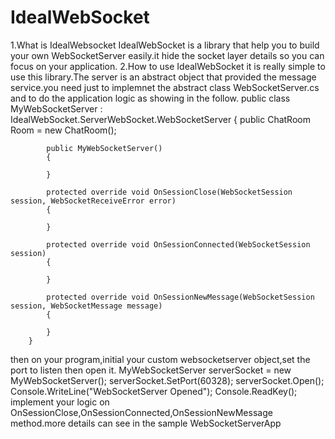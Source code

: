 # IdealWebSocket
1.What is IdealWebsocket
  IdealWebSocket is a library that help you to build your own WebSocketServer easily.it hide the socket layer details so you can focus on your application. 
2.How to use IdealWebSocket
  it is really simple to use this library.The server is an abstract object that provided the message service.you need just to implemnet the abstract class WebSocketServer.cs
  and to do the application  logic as showing in the follow.
        public class MyWebSocketServer : IdealWebSocket.ServerWebSocket.WebSocketServer
        {
            public ChatRoom Room = new ChatRoom();

            public MyWebSocketServer()
            {

            }

            protected override void OnSessionClose(WebSocketSession session, WebSocketReceiveError error)
            {
                
            }

            protected override void OnSessionConnected(WebSocketSession session)
            {
                
            }

            protected override void OnSessionNewMessage(WebSocketSession session, WebSocketMessage message)
            {
                        
            }
        }
then on your program,initial your custom websocketserver object,set the port to listen then open it.
        MyWebSocketServer serverSocket = new MyWebSocketServer();
        serverSocket.SetPort(60328);
        serverSocket.Open();
        Console.WriteLine("WebSocketServer Opened");
        Console.ReadKey();
implement your logic on OnSessionClose,OnSessionConnected,OnSessionNewMessage method.more details can see in the sample WebSocketServerApp
